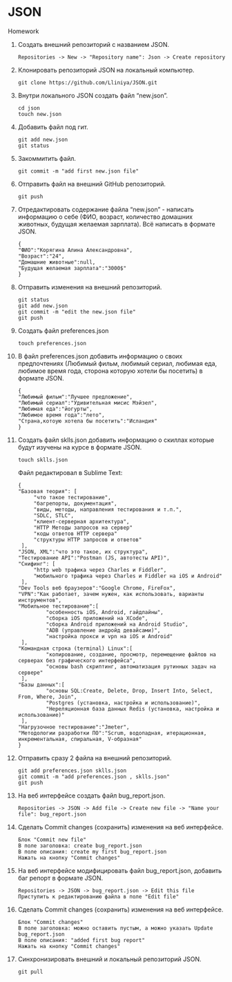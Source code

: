 # JSON
Homework

1. Создать внешний репозиторий c названием JSON.

	`Repositories -> New -> "Repository name": Json -> Create repository`

2. Клонировать репозиторий JSON на локальный компьютер.

	`git clone https://github.com/Lliniya/JSON.git`

3. Внутри локального JSON создать файл “new.json”.
	```
	cd json
	touch new.json
	```
4. Добавить файл под гит.
	```
	git add new.json
	git status
	```
5. Закоммитить файл.

	`git commit -m "add first new.json file"`

6. Отправить файл на внешний GitHub репозиторий.

	`git push`

7. Отредактировать содержание файла “new.json” - написать информацию о себе (ФИО, возраст, количество домашних животных, будущая желаемая зарплата). Всё написать в формате JSON.
	```
	{
	"ФИО":"Корягина Алина Александровна",
	"Возраст":"24",
	"Домашние животные":null,
	"Будущая желаемая зарплата":"3000$"
	}
	```
8. Отправить изменения на внешний репозиторий.
	```
	git status
	git add new.json
	git commit -m "edit the new.json file"
	git push
	```
9. Создать файл preferences.json

	`touch preferences.json`

10. В файл preferences.json добавить информацию о своих предпочтениях (Любимый фильм, любимый сериал, любимая еда, любимое время года, сторона которую хотели бы посетить) в формате JSON.
	```
  	{
	"Любимый фильм":"Лучшее предложение",
	"Любимый сериал":"Удивительная мисис Мэйзел",
	"Любимая еда":"йогурты",
	"Любимое время года":"лето",
	"Страна,котоую хотела бы посетить":"Исландия"
	}
	```
11. Создать файл sklls.json добавить информацию о скиллах которые будут изучены на курсе в формате JSON.

	`touch sklls.json`

	Файл редактировал в Sublime Text:
	```
	{
	"Базовая теория": [
   		 "что такое тестирование",
   		 "багрепорты, документация",
   		 "виды, методы, направления тестирования и т.п.",
   		 "SDLC, STLC",
   		 "клиент-серверная архитектура",
   		 "HTTP Методы запросов на сервер"
   		 "коды ответов HTTP сервера"
   		 "структуры HTTP запросов и ответов"
 	 ],
	"JSON, XML":"что это такое, их структура",
	"Тестирование API":"Postman (JS, автотесты API)",
	"Снифинг": [
   		 "http web трафика через Charles и Fiddler",
   		 "мобильного трафика через Charles и Fiddler на iOS и Android"
 	 ],
	"Dev Tools веб браузеров":"Google Chrome, FireFox",
	"VPN":"Как работает, зачем нужен, как использовать, варианты инструментов",
	"Мобильное тестирование":[
    		 "особенность iOS, Android, гайдлайны",
    		 "сборка iOS приложений на XCode",
    		 "сборка Android приложений на Android Studio",
    		 "ADB (управление андройд девайсами)",
    		 "настройка прокси и vpn на iOS и Android"
 	 ],
	"Командная строка (terminal) Linux":[
    		 "копирование, создание, просмотр, перемещение файлов на серверах без графического интерфейса",
    		 "основы bash скриптинг, автоматизация рутинных задач на сервере"
 	 ],
	"Базы данных":[
    		 "основы SQL:Create, Delete, Drop, Insert Into, Select, From, Where, Join",
    		 "Postgres (установка, настройка и использование)",
    		 "Нереляционная база данных Redis (установка, настройка и использование)"
 	 ],
	"Нагрузочное тестирование":"Jmeter",
	"Методологии разработки ПО":"Scrum, водопадная, итерационная, инкрементальная, спиральная, V-образная"
	}
	```
12. Отправить сразу 2 файла на внешний репозиторий.
	```
	git add preferences.json sklls.json
	git commit -m "add preferences.json , sklls.json"
	git push
	```
13. На веб интерфейсе создать файл bug_report.json.

	`Repositories -> JSON -> Add file -> Create new file -> "Name your file": bug_report.json`

14. Сделать Commit changes (сохранить) изменения на веб интерфейсе.
	```
	Блок "Commit new file"
	В поле заголовка: create bug_report.json
	В поле описания: create my first bug_report.json
	Нажать на кнопку "Commit changes"
	```
15. На веб интерфейсе модифицировать файл bug_report.json, добавить баг репорт в формате JSON.
	```
	Repositories -> JSON -> bug_report.json -> Edit this file 
	Приступить к редактированию файла в поле "Edit file"
	```
16. Сделать Commit changes (сохранить) изменения на веб интерфейсе.
	```
	Блок "Commit changes"
	В поле заголовка: можно оставить пустым, а можно указать Update bug_report.json
	В поле описания: "added first bug report"
	Нажать на кнопку "Commit changes"
	```
17. Синхронизировать внешний и локальный репозиторий JSON.

	`git pull`

